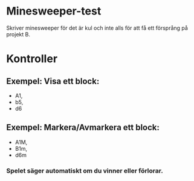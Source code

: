 # Minesweeper-test
Skriver minesweeper för det är kul och inte alls för att få ett försprång på projekt B.

# Kontroller
## Exempel: Visa ett block: 
* A1, 
* b5, 
* d6

## Exempel: Markera/Avmarkera ett block: 
* A1M, 
* B1m, 
* d6m

### Spelet säger automatiskt om du vinner eller förlorar.

